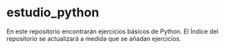 # estudio_python

En este repositorio encontrarán ejercicios básicos de Python. El Índice del repositorio se actualizará a medida que se añadan ejercicios.
